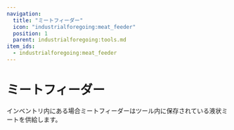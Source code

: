 ```yaml
---
navigation:
  title: "ミートフィーダー"
  icon: "industrialforegoing:meat_feeder"
  position: 1
  parent: industrialforegoing:tools.md
item_ids:
  - industrialforegoing:meat_feeder
---
```


# ミートフィーダー

インベントリ内にある場合ミートフィーダーはツール内に保存されている液状ミートを供給します。



<Recipe id="industrialforegoing:meat_feeder" />

